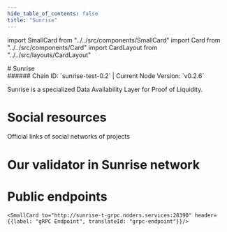```yaml
---
hide_table_of_contents: false
title: "Sunrise"
---
```


import SmallCard from "../../src/components/SmallCard"
import Card from "../../src/components/Card"
import CardLayout from "../../src/layouts/CardLayout"

<div class="h1-with-icon icon-sunrise">
# Sunrise
</div>
###### Chain ID: `sunrise-test-0.2` | Current Node Version: `v0.2.6`


Sunrise is a specialized Data Availability Layer for Proof of Liquidity.

# Social resources
Official links of social networks of projects

<CardLayout autoFitEnabled={false}>
    <SmallCard to="https://sunriselayer.io/" header={{label: "Website", translateId: "social-telegram"}} iconPath="img/website-icon.svg"/>
    <SmallCard to="https://github.com/sunriselayer/sunrise" header={{label: "GitHub", translateId: "social-telegram"}} iconPath="img/github-icon.svg"/>
    <SmallCard to="https://discord.gg/sunrise" header={{label: "Discord", translateId: "social-telegram"}} iconPath="img/discord-icon.svg"/>
    <SmallCard to="https://twitter.com/SunriseLayer" header={{label: "X", translateId: "social-telegram"}} iconPath="img/x-icon.svg"/>
    
</CardLayout>

# Our validator in Sunrise network

<CardLayout autoFitEnabled={true}>
    <Card
        to="https://testnet.sunrise.explorers.guru/validator/sunrisevaloper1knkwlqqxky07f7vu6vgxna49m2tf9aa9j7fnkt"
        header={{
            label: "[NODERS]TEAM",
            translateId: "development-setup",
        }}
        body={{
            label: "Trusted blockchain validator",
        }}
        iconPath="img/kotlin-icon.svg"
    />
</CardLayout>

# Public endpoints

<CardLayout autoFitEnabled={true}>
    <SmallCard to="https://sunrise-t-rpc.noders.services" header={{label: "RPC Endpoint", translateId: "rpc-endpoint"}}/>
    <SmallCard to="https://sunrise-t-api.noders.services" header={{label: "API Endpoint", translateId: "api-endpoint"}}/>
    
    <SmallCard to="http://sunrise-t-grpc.noders.services:28390" header={{label: "gRPC Endpoint", translateId: "grpc-endpoint"}}/>
</CardLayout>